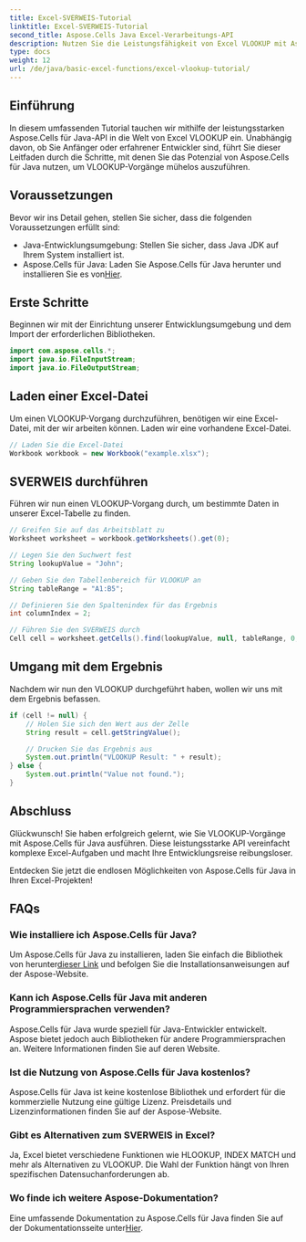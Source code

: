 ```yaml
---
title: Excel-SVERWEIS-Tutorial
linktitle: Excel-SVERWEIS-Tutorial
second_title: Aspose.Cells Java Excel-Verarbeitungs-API
description: Nutzen Sie die Leistungsfähigkeit von Excel VLOOKUP mit Aspose.Cells für Java – Ihrem ultimativen Leitfaden zum mühelosen Datenabruf.
type: docs
weight: 12
url: /de/java/basic-excel-functions/excel-vlookup-tutorial/
---
```


## Einführung

In diesem umfassenden Tutorial tauchen wir mithilfe der leistungsstarken Aspose.Cells für Java-API in die Welt von Excel VLOOKUP ein. Unabhängig davon, ob Sie Anfänger oder erfahrener Entwickler sind, führt Sie dieser Leitfaden durch die Schritte, mit denen Sie das Potenzial von Aspose.Cells für Java nutzen, um VLOOKUP-Vorgänge mühelos auszuführen.

## Voraussetzungen

Bevor wir ins Detail gehen, stellen Sie sicher, dass die folgenden Voraussetzungen erfüllt sind:

- Java-Entwicklungsumgebung: Stellen Sie sicher, dass Java JDK auf Ihrem System installiert ist.
-  Aspose.Cells für Java: Laden Sie Aspose.Cells für Java herunter und installieren Sie es von[Hier](https://releases.aspose.com/cells/java/).

## Erste Schritte

Beginnen wir mit der Einrichtung unserer Entwicklungsumgebung und dem Import der erforderlichen Bibliotheken.

```java
import com.aspose.cells.*;
import java.io.FileInputStream;
import java.io.FileOutputStream;
```

## Laden einer Excel-Datei

Um einen VLOOKUP-Vorgang durchzuführen, benötigen wir eine Excel-Datei, mit der wir arbeiten können. Laden wir eine vorhandene Excel-Datei.

```java
// Laden Sie die Excel-Datei
Workbook workbook = new Workbook("example.xlsx");
```

## SVERWEIS durchführen

Führen wir nun einen VLOOKUP-Vorgang durch, um bestimmte Daten in unserer Excel-Tabelle zu finden.

```java
// Greifen Sie auf das Arbeitsblatt zu
Worksheet worksheet = workbook.getWorksheets().get(0);

// Legen Sie den Suchwert fest
String lookupValue = "John";

// Geben Sie den Tabellenbereich für VLOOKUP an
String tableRange = "A1:B5";

// Definieren Sie den Spaltenindex für das Ergebnis
int columnIndex = 2;

// Führen Sie den SVERWEIS durch
Cell cell = worksheet.getCells().find(lookupValue, null, tableRange, 0, columnIndex);
```

## Umgang mit dem Ergebnis

Nachdem wir nun den VLOOKUP durchgeführt haben, wollen wir uns mit dem Ergebnis befassen.

```java
if (cell != null) {
    // Holen Sie sich den Wert aus der Zelle
    String result = cell.getStringValue();

    // Drucken Sie das Ergebnis aus
    System.out.println("VLOOKUP Result: " + result);
} else {
    System.out.println("Value not found.");
}
```

## Abschluss

Glückwunsch! Sie haben erfolgreich gelernt, wie Sie VLOOKUP-Vorgänge mit Aspose.Cells für Java ausführen. Diese leistungsstarke API vereinfacht komplexe Excel-Aufgaben und macht Ihre Entwicklungsreise reibungsloser.

Entdecken Sie jetzt die endlosen Möglichkeiten von Aspose.Cells für Java in Ihren Excel-Projekten!

## FAQs

### Wie installiere ich Aspose.Cells für Java?

 Um Aspose.Cells für Java zu installieren, laden Sie einfach die Bibliothek von herunter[dieser Link](https://releases.aspose.com/cells/java/) und befolgen Sie die Installationsanweisungen auf der Aspose-Website.

### Kann ich Aspose.Cells für Java mit anderen Programmiersprachen verwenden?

Aspose.Cells für Java wurde speziell für Java-Entwickler entwickelt. Aspose bietet jedoch auch Bibliotheken für andere Programmiersprachen an. Weitere Informationen finden Sie auf deren Website.

### Ist die Nutzung von Aspose.Cells für Java kostenlos?

Aspose.Cells für Java ist keine kostenlose Bibliothek und erfordert für die kommerzielle Nutzung eine gültige Lizenz. Preisdetails und Lizenzinformationen finden Sie auf der Aspose-Website.

### Gibt es Alternativen zum SVERWEIS in Excel?

Ja, Excel bietet verschiedene Funktionen wie HLOOKUP, INDEX MATCH und mehr als Alternativen zu VLOOKUP. Die Wahl der Funktion hängt von Ihren spezifischen Datensuchanforderungen ab.

### Wo finde ich weitere Aspose-Dokumentation?

 Eine umfassende Dokumentation zu Aspose.Cells für Java finden Sie auf der Dokumentationsseite unter[Hier](https://reference.aspose.com/cells/java/).